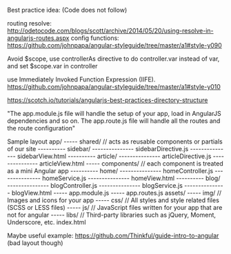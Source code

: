 Best practice idea:
(Code does not follow)

routing resolve: http://odetocode.com/blogs/scott/archive/2014/05/20/using-resolve-in-angularjs-routes.aspx
config functions: https://github.com/johnpapa/angular-styleguide/tree/master/a1#style-y090

Avoid $scope, use controllerAs directive to do controller.var instead of var, and set $scope.var in controller


use Immediately Invoked Function Expression (IIFE).
https://github.com/johnpapa/angular-styleguide/tree/master/a1#style-y010

https://scotch.io/tutorials/angularjs-best-practices-directory-structure

"The app.module.js file will handle the setup of your app, load in AngularJS dependencies and so on. The app.route.js file will handle all the routes and the route configuration"

Sample layout
	app/
	----- shared/   // acts as reusable components or partials of our site
	---------- sidebar/
	--------------- sidebarDirective.js
	--------------- sidebarView.html
	---------- article/
	--------------- articleDirective.js
	--------------- articleView.html
	----- components/   // each component is treated as a mini Angular app
	---------- home/
	--------------- homeController.js
	--------------- homeService.js
	--------------- homeView.html
	---------- blog/
	--------------- blogController.js
	--------------- blogService.js
	--------------- blogView.html
	----- app.module.js
	----- app.routes.js
	assets/
	----- img/      // Images and icons for your app
	----- css/      // All styles and style related files (SCSS or LESS files)
	----- js/       // JavaScript files written for your app that are not for angular
	----- libs/     // Third-party libraries such as jQuery, Moment, Underscore, etc.
	index.html
	

Maybe useful example: https://github.com/Thinkful/guide-intro-to-angular (bad layout though)
